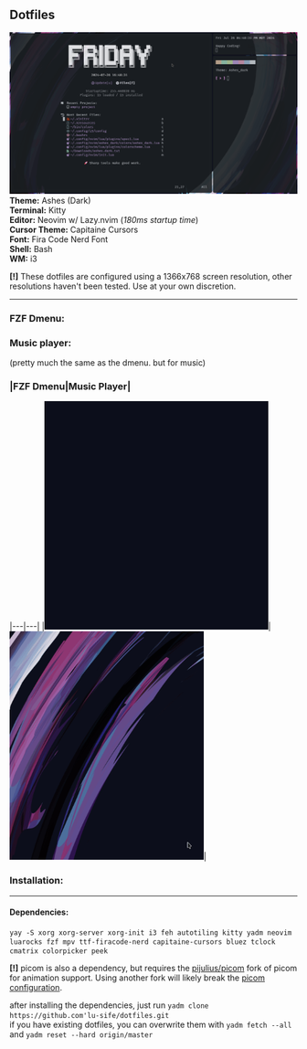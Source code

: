 ## Dotfiles

![](media/dotfiles/screenshot.png)
**Theme:** Ashes (Dark)<br>
**Terminal:** Kitty<br>
**Editor:** Neovim w/ Lazy.nvim (_180ms startup time_)<br>
**Cursor Theme:** Capitaine Cursors<br>
**Font:** Fira Code Nerd Font<br>
**Shell:** Bash<br>
**WM:** i3<br>

**[!]** These dotfiles are configured using a 1366x768 screen resolution, other resolutions haven't been tested. Use at your own discretion. 

---

### FZF Dmenu:

### Music player:
(pretty much the same as the dmenu. but for music)

### |FZF Dmenu|Music Player|
|---|---|
|<img src='media/dotfiles/dmenu.gif' height='400'>|<img src='media/dotfiles/music.gif' height='400'>|

### Installation:

---

#### Dependencies:
```
yay -S xorg xorg-server xorg-init i3 feh autotiling kitty yadm neovim luarocks fzf mpv ttf-firacode-nerd capitaine-cursors bluez tclock cmatrix colorpicker peek
```

**[!]** picom is also a dependency, but requires the [pijulius/picom](https://github.com/pijulius/picom) fork of picom for animation support. Using another fork will likely break the [picom configuration](.config/picom.conf).

after installing the dependencies, just run `yadm clone https://github.com'lu-sife/dotfiles.git`<br>
if you have existing dotfiles, you can overwrite them with `yadm fetch --all` and `yadm reset --hard origin/master`
